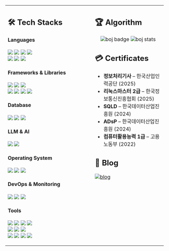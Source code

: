 <!-- ========= 2-COLUMN START ========= -->
<table width="100%">
  <tbody>
  <tr>
    <!-- LEFT: Tech Stacks -->
    <td width="55%" valign="top">
      <h2>🛠 Tech Stacks</h2>
      <h4>Languages</h4>
      <p>
        <img src="https://img.shields.io/badge/Java-%23ED8B00.svg?style=flat&logo=openjdk&logoColor=white">
        <img src="https://img.shields.io/badge/Python-3776AB?style=flat&logo=python&logoColor=white">
        <img src="https://img.shields.io/badge/C++-00599C?style=flat&logo=c%2B%2B&logoColor=white">
        <img src="https://img.shields.io/badge/C-A8B9CC?style=flat&logo=c&logoColor=white"><br>
        <img src="https://img.shields.io/badge/HTML5-E34F26?style=flat&logo=html5&logoColor=white">
        <img src="https://img.shields.io/badge/CSS3-1572B6?style=flat&logo=CSS&logoColor=white">
        <img src="https://img.shields.io/badge/JavaScript-F7DF1E?style=flat&logo=javascript&logoColor=black">
      </p>
      <h4>Frameworks &amp; Libraries</h4>
      <p>
        <img src="https://img.shields.io/badge/Spring-6DB33F?style=flat&logo=spring&logoColor=white">
        <img src="https://img.shields.io/badge/Spring_Boot-6DB33F?style=flat&logo=springboot&logoColor=white">
        <img src="https://img.shields.io/badge/Spring_Security-6DB33F?style=flat&logo=springsecurity&logoColor=white"><br>
        <img src="https://img.shields.io/badge/Flask-000000?style=flat&logo=flask&logoColor=white">
        <img src="https://img.shields.io/badge/Node.js-339933?style=flat&logo=node.js&logoColor=white">
        <img src="https://img.shields.io/badge/Anaconda-44A833?style=flat&logo=anaconda&logoColor=fff">
        <img src="https://img.shields.io/badge/FastAPI-009485.svg?logo=fastapi&logoColor=white">
      </p>
      <h4>Database</h4>
      <p>
        <img src="https://img.shields.io/badge/MySQL-4479A1?style=flat&logo=mysql&logoColor=white">
        <img src="https://img.shields.io/badge/MongoDB-47A248?style=flat&logo=mongodb&logoColor=white">
        <img src="https://img.shields.io/badge/Redis-FF4438?style=flat&logo=redis&logoColor=white">
      </p>
      <h4>LLM &amp; AI</h4>
      <p>
        <img src="https://img.shields.io/badge/Google%20Gemini%20API-886FBF?style=flat&logo=googlegemini&logoColor=fff">
        <img src="https://img.shields.io/badge/OpenAI%20API-412991?style=flat&logo=openai&logoColor=white">
      </p>
      <h4>Operating System</h4>
      <p>
        <img src="https://custom-icon-badges.demolab.com/badge/Windows-0078D6?logo=windows11&logoColor=white">
        <img src="https://img.shields.io/badge/Ubuntu-E95420?logo=ubuntu&logoColor=white">
        <img src="https://img.shields.io/badge/Linux-FCC624?logo=linux&logoColor=black">
      </p>
      <h4>DevOps &amp; Monitoring</h4>
      <p>
        <img src="https://img.shields.io/badge/Docker-2496ED?style=flat&logo=docker&logoColor=white">
        <img src="https://img.shields.io/badge/Elasticsearch-005571?style=flat&logo=elasticsearch&logoColor=white">
        <img src="https://img.shields.io/badge/Kibana-005571?style=flat&logo=kibana&logoColor=white">
      </p>
      <h4>Tools</h4>
      <p>
        <img src="https://img.shields.io/badge/Notion-000000?style=flat&logo=notion&logoColor=white">
        <img src="https://img.shields.io/badge/Slack-4A154B?style=flat&logo=slack&logoColor=white">
        <img src="https://img.shields.io/badge/Eclipse-2C2255?style=flat&logo=eclipseide&logoColor=white">
        <img src="https://img.shields.io/badge/Zoom-2D8CFF?style=flat&logo=zoom&logoColor=white"><br>
        <img src="https://img.shields.io/badge/IntelliJIDEA-000000.svg?style=flat&logo=intellij-idea&logoColor=white">
        <img src="https://custom-icon-badges.demolab.com/badge/Visual%20Studio%20Code-0078d7.svg?style=flat&logo=vsc&logoColor=white">
        <img src="https://img.shields.io/badge/Postman-FF6C37?style=flat&logo=postman&logoColor=white"><br>
        <img src="https://img.shields.io/badge/GitHub%20Pages-121013?style=flat&logo=github&logoColor=white">
        <img src="https://img.shields.io/badge/Git-F05032?style=flat&logo=git&logoColor=fff">
        <img src="https://custom-icon-badges.demolab.com/badge/Cursor-000000?style=flat&logo=cursor-ai-white">
        <img src="https://img.shields.io/badge/Swagger-85EA2D?style=flat&logo=swagger&logoColor=white">
      </p>
    </td>
    <!-- RIGHT: Algorithm, Certificates, Blog -->
    <td width="45%" valign="top">
      <h2>🏆 Algorithm</h2>
      <p align="center">
        <img src="https://mazassumnida.wtf/api/v2/generate_badge?boj=hsh11" alt="boj badge">
        <img src="https://mazandi.herokuapp.com/api?handle=hsh11&theme=cold" alt="boj stats">
      </p>
      <h2>💳 Certificates</h2>
      <ul>
        <li><b>정보처리기사</b> – 한국산업인력공단 (2025)</li>
        <li><b>리눅스마스터 2급</b> – 한국정보통신진흥협회 (2025)</li>
        <li><b>SQLD</b> – 한국데이터산업진흥원 (2024)</li>
        <li><b>ADsP</b> – 한국데이터산업진흥원 (2024)</li>
        <li><b>컴퓨터활용능력 1급</b> – 고용노동부 (2022)</li>
      </ul>
      <h2>📖 Blog</h2>
      <p>
        <a href="https://hsh-11.github.io" target="_blank" rel="noreferrer">
          <img src="https://img.shields.io/badge/Blog-GitHub.io-blue?logo=github" alt="blog">
        </a>
      </p>
    </td>
  </tr>
  </tbody>
</table>
<!-- ========= 2-COLUMN END ========= -->
